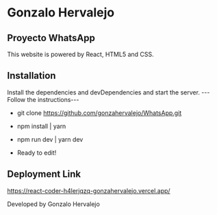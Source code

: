 # Gonzalo Hervalejo
## Proyecto WhatsApp  
This website is powered by React, HTML5 and CSS. 

## Installation
Install the dependencies and devDependencies and start the server.
---Follow the instructions--- 

- git clone https://github.com/gonzahervalejo/WhatsApp.git

- npm install | yarn 

- npm run dev | yarn dev 

- Ready to edit!

## Deployment Link
https://react-coder-h4lerjqzq-gonzahervalejo.vercel.app/
 
 Developed by Gonzalo Hervalejo
